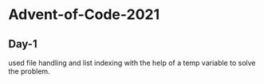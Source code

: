 # Advent-of-Code-2021

## Day-1
used file handling and list indexing with the help of a temp variable to solve the problem.